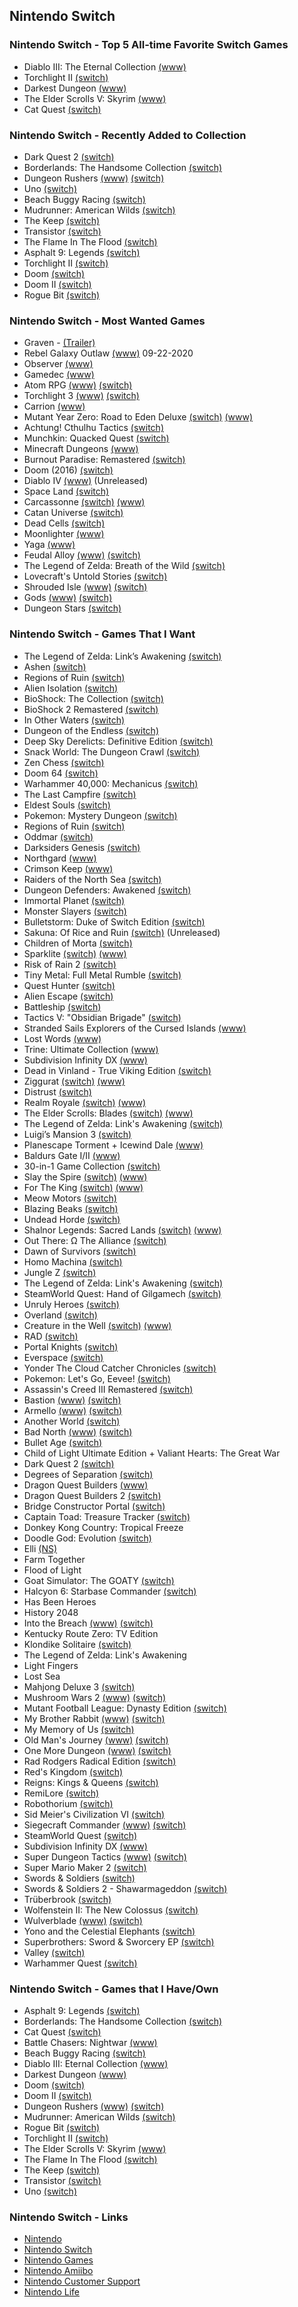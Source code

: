 ## Nintendo Switch

### Nintendo Switch - Top 5 All-time Favorite Switch Games

- Diablo III: The Eternal Collection [(www)](https://us.diablo3.com/en/switch)
- Torchlight II [(switch)](https://www.nintendo.com/games/detail/torchlight-2-switch/)
- Darkest Dungeon [(www)](https://www.darkestdungeon.com)
- The Elder Scrolls V: Skyrim [(www)](https://elderscrolls.bethesda.net/en/skyrim)
- Cat Quest [(switch)](https://www.nintendo.com/games/detail/cat-quest-switch/)

### Nintendo Switch - Recently Added to Collection

- Dark Quest 2 [(switch)](https://www.nintendo.com/games/detail/dark-quest-2-switch/) 
- Borderlands: The Handsome Collection [(switch)](https://www.nintendo.com/games/detail/borderlands-the-handsome-collection-switch/)
- Dungeon Rushers [(www)](http://dungeon-rushers.com/en/index-en/) [(switch)](https://www.nintendo.com/games/detail/dungeon-rushers-switch)
- Uno [(switch)](https://www.nintendo.com/games/detail/uno-for-nintendo-switch-switch/)
- Beach Buggy Racing [(switch)](https://www.nintendo.com/games/detail/beach-buggy-racing-switch/)
- Mudrunner: American Wilds [(switch)](https://www.nintendo.com/games/detail/mudrunner-american-wilds-switch/)
- The Keep [(switch)](https://www.nintendo.com/games/detail/the-keep-switch/)
- Transistor [(switch)](https://www.nintendo.com/games/detail/transistor-switch)
- The Flame In The Flood [(switch)](https://www.nintendo.com/games/detail/the-flame-in-the-flood-complete-edition-switch)
- Asphalt 9: Legends [(switch)](https://www.nintendo.com/games/detail/asphalt-9-legends-switch/)
- Torchlight II [(switch)](https://www.nintendo.com/games/detail/torchlight-2-switch/)
- Doom [(switch)](https://www.nintendo.com/games/detail/doom-1993-switch/)
- Doom II [(switch)](https://www.nintendo.com/games/detail/doom-2-classic-switch/)
- Rogue Bit [(switch)](https://www.nintendo.com/games/detail/rogue-bit-switch/)

### Nintendo Switch - Most Wanted Games

- Graven - [(Trailer)](https://youtu.be/3TXvcsxay8s)
- Rebel Galaxy Outlaw [(www)](https://rebel-galaxy.com/) 09-22-2020
- Observer [(www)](https://www.blooberteam.com/observer_)
- Gamedec [(www)](https://www.gamedec.com/)
- Atom RPG [(www)](https://atomrpg.com/) [(switch)](https://www.nintendo.com/games/detail/atom-rpg-switch/)
- Torchlight 3 [(www)](https://www.arcgames.com/en/games/Torchlight_3) [(switch)](https://www.nintendo.com/games/detail/torchlight-iii-switch/)
- Carrion [(www)](https://devolverdigital.com/games/carrion)
- Mutant Year Zero: Road to Eden Deluxe [(switch)](https://www.nintendo.com/games/detail/mutant-year-zero-road-to-eden-deluxe-edition-switch/) [(www)](https://www.mutantyearzero.com/#1)
- Achtung! Cthulhu Tactics [(switch)](https://www.nintendo.com/games/detail/achtung-cthulu-tactics-switch)
- Munchkin: Quacked Quest [(switch)](https://www.nintendo.com/games/detail/munchkin-switch/)
- Minecraft Dungeons [(www)](https://www.minecraft.net/en-us/dungeons)
- Burnout Paradise: Remastered [(switch)](https://www.nintendo.com/games/detail/burnout-paradise-remastered-switch/)
- Doom (2016) [(switch)](https://www.nintendo.com/games/detail/doom-switch)
- Diablo IV [(www)](https://diablo.blizzard.com/en-us/) (Unreleased)
- Space Land [(switch)](https://www.nintendo.com/games/detail/spaceland-switch/)
- Carcassonne [(switch)](https://www.nintendo.com/games/detail/carcassonne-switch) [(www)](http://www.asmodee-digital.com/en/carcassonne/)
- Catan Universe [(switch)](https://www.nintendo.com/games/detail/catan-switch/)
- Dead Cells [(switch)](https://www.nintendo.com/games/detail/dead-cells-switch)
- Moonlighter [(www)](http://moonlighterthegame.com/)
- Yaga [(www)](https://yaga-game.com/)
- Feudal Alloy [(www)](http://feudalalloy.com/#) [(switch)](https://www.nintendo.com/games/detail/feudal-alloy-switch)
- The Legend of Zelda: Breath of the Wild [(switch)](https://www.nintendo.com/games/detail/the-legend-of-zelda-breath-of-the-wild-switch)
- Lovecraft's Untold Stories [(switch)](https://www.nintendo.com/games/detail/lovecrafts-untold-stories-switch/)
- Shrouded Isle [(www)](http://www.kitfoxgames.com/shrouded-isle/) [(switch)](https://www.nintendo.com/games/detail/the-shrouded-isle-switch)
- Gods [(www)](https://www.robotriotgames.com/gods_remastered.html) [(switch)](https://www.nintendo.com/games/detail/gods-remastered-switch)
- Dungeon Stars [(switch)](https://www.nintendo.com/games/detail/dungeon-stars-switch)

### Nintendo Switch - Games That I Want

- The Legend of Zelda: Link’s Awakening [(switch)](https://www.nintendo.com/games/detail/the-legend-of-zelda-links-awakening-switch/)
- Ashen [(switch)](https://www.nintendo.com/games/detail/ashen-switch/)
- Regions of Ruin [(switch)](https://www.nintendo.com/games/detail/regions-of-ruin-switch/)
- Alien Isolation [(switch)](https://www.nintendo.com/games/detail/alien-isolation-switch/)
- BioShock: The Collection [(switch)](https://www.nintendo.com/games/detail/bioshock-the-collection-switch/)
- BioShock 2 Remastered [(switch)](https://www.nintendo.com/games/detail/bioshock-2-remastered-switch/)
- In Other Waters [(switch)](https://www.nintendo.com/games/detail/in-other-waters-switch/)
- Dungeon of the Endless [(switch)](https://www.nintendo.com/games/detail/dungeon-of-the-endless-switch/)
- Deep Sky Derelicts: Definitive Edition [(switch)](https://www.nintendo.com/games/detail/deep-sky-derelicts-definitive-edition-switch/)
- Snack World: The Dungeon Crawl [(switch)](https://www.nintendo.com/games/detail/snack-world-the-dungeon-crawl-gold-switch/)
- Zen Chess [(switch)](https://www.nintendo.com/games/detail/zen-chess-collection-switch/)
- Doom 64 [(switch)](https://www.nintendo.com/games/detail/doom-64-switch/)
- Warhammer 40,000: Mechanicus [(switch)](https://www.nintendo.com/games/detail/warhammer-40000-mechanicus-switch/)
- The Last Campfire [(switch)](https://www.nintendo.com/games/detail/the-last-campfire-switch/)
- Eldest Souls [(switch)](https://www.nintendo.com/games/detail/eldest-souls-switch/)
- Pokemon: Mystery Dungeon [(switch)](https://mysterydungeon.pokemon.com/en-us/)
- Regions of Ruin [(switch)](https://www.nintendo.com/games/detail/regions-of-ruin-switch/)
- Oddmar [(switch)](https://www.nintendo.com/games/detail/oddmar-switch/)
- Darksiders Genesis [(switch)](https://www.nintendo.com/games/detail/darksiders-genesis-switch/)
- Northgard [(www)](http://northgard.net/)
- Crimson Keep [(www)](https://www.mergegames.com/crimson-keep)
- Raiders of the North Sea [(switch)](https://www.nintendo.com/games/detail/raiders-of-the-north-sea-switch/)
- Dungeon Defenders: Awakened [(switch)](https://www.nintendo.com/games/detail/dungeon-defenders-awakened-switch/)
- Immortal Planet [(switch)](https://www.nintendo.com/games/detail/immortal-planet-switch/)
- Monster Slayers [(switch)](https://www.nintendo.com/games/detail/monster-slayers-switch)
- Bulletstorm: Duke of Switch Edition [(switch)](https://www.nintendo.com/games/detail/bulletstorm-duke-of-switch-edition/)
- Sakuna: Of Rice and Ruin [(switch)](https://www.nintendo.com/games/detail/sakuna-of-rice-and-ruin-switch/) (Unreleased)
- Children of Morta [(switch)](https://www.nintendo.com/games/detail/children-of-morta-switch/)
- Sparklite [(switch)](https://www.nintendo.com/games/detail/sparklite-switch/) [(www)](https://www.mergegames.com/sparklite)
- Risk of Rain 2 [(switch)](https://www.nintendo.com/games/detail/risk-of-rain-2-switch/)
- Tiny Metal: Full Metal Rumble [(switch)](https://www.nintendo.com/games/detail/tiny-metal-full-metal-rumble-switch/)
- Quest Hunter [(switch)](https://www.nintendo.com/games/detail/quest-hunter-switch/)
- Alien Escape [(switch)](https://www.nintendo.com/games/detail/alien-escape-switch/)
- Battleship [(switch)](https://www.nintendo.com/games/detail/battleship-switch/)
- Tactics V: "Obsidian Brigade" [(switch)](https://www.nintendo.com/games/detail/tactics-v-obsidian-brigade-switch/)
- Stranded Sails Explorers of the Cursed Islands [(www)](https://www.mergegames.com/stranded-sails)
- Lost Words [(www)](https://lostwordsgame.com/)
- Trine: Ultimate Collection [(www)](https://www.trine4.com)
- Subdivision Infinity DX [(www)](https://www.blowfishstudios.com/game/si-dx)
- Dead in Vinland - True Viking Edition [(switch)](https://www.nintendo.com/games/detail/dead-in-vinland-true-viking-edition-switch/)
- Ziggurat [(switch)](https://www.nintendo.com/games/detail/ziggurat-switch/) [(www)](http://www.milkstonestudios.com/games/ziggurat/)
- Distrust [(switch)](https://www.nintendo.com/games/detail/distrust-switch/)
- Realm Royale [(switch)](https://www.nintendo.com/games/detail/realm-royale-switch/) [(www)](https://www.realmroyale.com)
- The Elder Scrolls: Blades [(switch)](https://www.nintendo.com/games/detail/the-elder-scrolls-blades-switch/) [(www)](https://elderscrolls.bethesda.net/en/blades)
- The Legend of Zelda: Link's Awakening [(switch)](https://www.nintendo.com/games/detail/the-legend-of-zelda-links-awakening-switch/)
- Luigi’s Mansion 3 [(switch)](https://www.nintendo.com/games/detail/luigis-mansion-3-switch/)
- Planescape Torment + Icewind Dale [(www)](https://store.skybound.com/products/planescape-torment-icewind-dale-enhanced-edition)
- Baldurs Gate I/II [(www)](https://store.skybound.com/products/baldurs-gate-enhanced-edition?variant=28055151280203)
- 30-in-1 Game Collection [(switch)](https://www.nintendo.com/games/detail/30-in-1-game-collection-switch/)
- Slay the Spire [(switch)](https://www.nintendo.com/games/detail/slay-the-spire-switch/) [(www)](http://slaythespire.com/)
- For The King [(switch)](https://www.nintendo.com/games/detail/for-the-king-switch/) [(www)](https://www.ironoakgames.com)
- Meow Motors [(switch)](https://www.nintendo.com/games/detail/meow-motors-switch/)
- Blazing Beaks [(switch)](https://www.nintendo.com/games/detail/blazing-beaks-switch/)
- Undead Horde [(switch)](https://www.nintendo.com/games/detail/undead-horde-switch/)
- Shalnor Legends: Sacred Lands [(switch)](https://www.nintendo.com/games/detail/shalnor-legends-sacred-lands-switch/) [(www)](https://ostadgames.com)
- Out There: Ω The Alliance [(switch)](https://www.nintendo.com/games/detail/out-there-omega-the-alliance-switch/)
- Dawn of Survivors [(switch)](https://www.nintendo.com/games/detail/dawn-of-survivors-switch/)
- Homo Machina [(switch)](https://www.nintendo.com/games/detail/homo-machina-switch/)
- Jungle Z [(switch)](https://www.nintendo.com/games/detail/jungle-z-switch/)
- The Legend of Zelda: Link's Awakening [(switch)](https://www.nintendo.com/games/detail/the-legend-of-zelda-links-awakening-switch/)
- SteamWorld Quest: Hand of Gilgamech [(switch)](https://www.nintendo.com/games/detail/steamworld-quest-hand-of-gilgamech-switch)
- Unruly Heroes [(switch)](https://www.nintendo.com/games/detail/unruly-heroes-switch)
- Overland [(switch)](https://www.nintendo.com/games/detail/overland-switch)
- Creature in the Well [(switch)](https://www.nintendo.com/games/detail/creature-in-the-well-switch) [(www)](http://creatureinthewell.com)
- RAD [(switch)](https://www.nintendo.com/games/detail/rad-switch)
- Portal Knights [(switch)](https://www.nintendo.com/games/detail/portal-knights-switch)
- Everspace [(switch)](https://www.nintendo.com/games/detail/everspace-stellar-edition-switch)
- Yonder The Cloud Catcher Chronicles [(switch)](https://www.nintendo.com/games/detail/yonder-the-cloud-catcher-chronicles-switch)
- Pokemon: Let's Go, Eevee! [(switch)](https://www.nintendo.com/games/detail/pokemon-lets-go-eevee-switch)
- Assassin's Creed III Remastered [(switch)](https://www.nintendo.com/games/detail/assassins-creed-3-remastered-switch)
- Bastion [(www)](https://www.supergiantgames.com/games/bastion/) [(switch)](https://www.nintendo.com/games/detail/bastion-switch)
- Armello [(www)](https://armello.com) [(switch)](https://www.nintendo.com/games/detail/armello-switch)
- Another World [(switch)](https://www.nintendo.com/games/detail/another-world-switch)
- Bad North [(www)](https://www.badnorth.com) [(switch)](https://www.nintendo.com/games/detail/bad-north-switch)
- Bullet Age [(switch)](https://www.nintendo.com/games/detail/bullet-age-switch)
- Child of Light Ultimate Edition + Valiant Hearts: The Great War
- Dark Quest 2 [(switch)](https://www.nintendo.com/games/detail/dark-quest-2-switch)
- Degrees of Separation [(switch)](https://www.nintendo.com/games/detail/degrees-of-separation-switch)
- Dragon Quest Builders [(www)](https://dragonquest.square-enix-games.com/builders/us/)
- Dragon Quest Builders 2 [(switch)](https://www.nintendo.com/games/detail/dragon-quest-builders-2-switch)
- Bridge Constructor Portal [(switch)](https://www.nintendo.com/games/detail/bridge-constructor-portal-switch)
- Captain Toad: Treasure Tracker [(switch)](https://www.nintendo.com/games/detail/captain-toad-treasure-tracker-switch)
- Donkey Kong Country: Tropical Freeze
- Doodle God: Evolution [(switch)](https://www.nintendo.com/games/detail/doodle-god-evolution-switch)
- Elli [(NS)](https://www.nintendo.com/games/detail/elli-switch)
- Farm Together
- Flood of Light
- Goat Simulator: The GOATY [(switch)](https://www.nintendo.com/games/detail/goat-simulator-the-goaty-switch)
- Halcyon 6: Starbase Commander [(switch)](https://www.nintendo.com/games/detail/halcyon-6-starbase-commander-switch)
- Has Been Heroes
- History 2048
- Into the Breach [(www)](https://subsetgames.com/itb.html) [(switch)](https://www.nintendo.com/games/detail/into-the-breach-switch)
- Kentucky Route Zero: TV Edition
- Klondike Solitaire [(switch)](https://www.nintendo.com/games/detail/klondike-solitaire-switch)
- The Legend of Zelda: Link's Awakening
- Light Fingers
- Lost Sea
- Mahjong Deluxe 3 [(switch)](https://www.nintendo.com/games/detail/mahjong-deluxe-3-switch)
- Mushroom Wars 2 [(www)](https://mushroomwars2.com) [(switch)](https://www.nintendo.com/games/detail/mushroom-wars-2-switch)
- Mutant Football League: Dynasty Edition [(switch)](https://www.nintendo.com/games/detail/mutant-football-league-dynasty-edition-switch)
- My Brother Rabbit [(www)](https://mybrotherrabbit.com) [(switch)](https://www.nintendo.com/games/detail/my-brother-rabbit-switch)
- My Memory of Us [(switch)](https://www.nintendo.com/games/detail/my-memory-of-us-switch)
- Old Man's Journey [(www)](http://oldmansjourney.com) [(switch)](https://www.nintendo.com/games/detail/old-mans-journey-switch)
- One More Dungeon [(www)](http://statelysnail.com/onemoredungeon) [(switch)](https://www.nintendo.com/games/detail/one-more-dungeon-switch)
- Rad Rodgers Radical Edition [(switch)](https://www.nintendo.com/games/detail/rad-rodgers-radical-edition-switch)
- Red's Kingdom [(switch)](https://www.nintendo.com/games/detail/reds-kingdom-switch)
- Reigns: Kings & Queens [(switch)](https://www.nintendo.com/games/detail/reigns-kings-and-queens-switch)
- RemiLore [(switch)](https://www.nintendo.com/games/detail/remilore-switch)
- Robothorium [(switch)](https://www.nintendo.com/games/detail/robothorium-switch)
- Sid Meier's Civilization VI [(switch)](https://www.nintendo.com/games/detail/sid-meiers-civilization-vi-switch)
- Siegecraft Commander [(www)](http://siegecraftcommander.com) [(switch)](https://www.nintendo.com/games/detail/siegecraft-commander-switch)
- SteamWorld Quest [(switch)](https://www.nintendo.com/games/detail/steamworld-quest-switch)
- Subdivision Infinity DX [(www)](https://www.blowfishstudios.com/game/si-dx) 
- Super Dungeon Tactics [(www)](https://www.superdungeontactics.com) [(switch)](https://www.nintendo.com/games/detail/super-dungeon-tactics-switch)
- Super Mario Maker 2 [(switch)](https://www.nintendo.com/games/detail/super-mario-maker-2-switch)
- Swords & Soldiers [(switch)](https://www.nintendo.com/games/detail/swords-and-soldiers-switch)
- Swords & Soldiers 2 - Shawarmageddon [(switch)](https://www.nintendo.com/games/detail/swords-and-soldiers-2-shawarmageddon-switch)
- Trüberbrook [(switch)](https://www.nintendo.com/games/detail/truberbrook-switch)
- Wolfenstein II: The New Colossus [(switch)](https://www.nintendo.com/games/detail/wolfenstein-ii-the-new-colossus-switch)
- Wulverblade [(www)](http://wulverblade.com) [(switch)](https://www.nintendo.com/games/detail/wulverblade-switch)
- Yono and the Celestial Elephants [(switch)](https://www.nintendo.com/games/detail/yono-and-the-celestial-elephants-switch)
- Superbrothers: Sword & Sworcery EP [(switch)](https://www.nintendo.com/games/detail/superbrothers-sword-and-sworcery-ep-switch)
- Valley [(switch)](https://www.nintendo.com/games/detail/valley-switch)
- Warhammer Quest [(switch)](https://www.nintendo.com/games/detail/warhammer-quest-switch)

### Nintendo Switch - Games that I Have/Own

- Asphalt 9: Legends [(switch)](https://www.nintendo.com/games/detail/asphalt-9-legends-switch/)
- Borderlands: The Handsome Collection [(switch)](https://www.nintendo.com/games/detail/borderlands-the-handsome-collection-switch/)
- Cat Quest [(switch)](https://www.nintendo.com/games/detail/cat-quest-switch/)
- Battle Chasers: Nightwar [(www)](https://www.battlechasers.com)
- Beach Buggy Racing [(switch)](https://www.nintendo.com/games/detail/beach-buggy-racing-switch/)
- Diablo III: Eternal Collection [(www)](https://us.diablo3.com/en/switch)
- Darkest Dungeon [(www)](https://www.darkestdungeon.com)
- Doom [(switch)](https://www.nintendo.com/games/detail/doom-1993-switch/)
- Doom II [(switch)](https://www.nintendo.com/games/detail/doom-2-classic-switch/)
- Dungeon Rushers [(www)](http://dungeon-rushers.com/en/index-en/) [(switch)](https://www.nintendo.com/games/detail/dungeon-rushers-switch)
- Mudrunner: American Wilds [(switch)](https://www.nintendo.com/games/detail/mudrunner-american-wilds-switch/)
- Rogue Bit [(switch)](https://www.nintendo.com/games/detail/rogue-bit-switch/)
- Torchlight II [(switch)](https://www.nintendo.com/games/detail/torchlight-2-switch/)
- The Elder Scrolls V: Skyrim [(www)](https://elderscrolls.bethesda.net/en/skyrim)
- The Flame In The Flood [(switch)](https://www.nintendo.com/games/detail/the-flame-in-the-flood-complete-edition-switch)
- The Keep [(switch)](https://www.nintendo.com/games/detail/the-keep-switch/)
- Transistor [(switch)](https://www.nintendo.com/games/detail/transistor-switch)
- Uno [(switch)](https://www.nintendo.com/games/detail/uno-for-nintendo-switch-switch/)

### Nintendo Switch - Links

- [Nintendo](https://www.nintendo.com/)
- [Nintendo Switch](https://www.nintendo.com/switch/)
- [Nintendo Games](https://www.nintendo.com/games/)
- [Nintendo Amiibo](https://www.nintendo.com/amiibo/)
- [Nintendo Customer Support](https://www.nintendo.com/consumer/index.jsp)
- [Nintendo Life](http://www.nintendolife.com/nintendo-switch)


